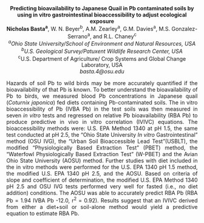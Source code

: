 <center><strong>Predicting bioavailability to Japanese Quail in Pb contaminated soils
by using in vitro gastrointestinal bioaccessibility to adjust ecological
exposure</strong>

<center><strong>Nicholas Basta<sup>a</sup></strong>, W. N. Beyer<sup>b</sup>, A.M. Zearley<sup>a</sup>, G.M. Davies<sup>a</sup>,
M.S. Gonzalez-Serrano<sup>a</sup>, and R.L. Chaney<sup>c</sup>

<center><i><sup>a</sup>Ohio State University/School of Environment and Natural Resources,
USA</i>

<center><i><sup>b</sup></i><i>U.S. Geological Survey/Patuxent Wildlife Research Center, USA</i>

<center><sup>c</sup>U.S. Department of Agriculture/ Crop Systems and Global Change Laboratory, USA</i>

<center><i>basta.4@osu.edu</i>

<p style="text-align:justify">Hazards of soil Pb to wild birds may be more accurately quantified if
the bioavailability of that Pb is known. To better understand the
bioavailability of Pb to birds, we measured blood Pb concentrations in
Japanese quail (<i>Coturnix japonica</i>) fed diets containing
Pb-contaminated soils. The in vitro bioaccessibility of Pb (IVBA Pb) in
the test soils was then measured in seven <i>in vitro</i> tests and regressed
on relative Pb bioavailability (RBA Pb) to produce predictive in vivo in
vitro correlation (IVIVC) equations. The bioaccessibility methods were:
U.S. EPA Method 1340 at pH 1.5, the same test conducted at pH 2.5, the
“Ohio State University <i>In vitro</i> Gastrointestinal” method (OSU IVG),
the “Urban Soil Bioaccessible Lead Test”(USBLT), the modified
“Physiologically Based Extraction Test” (PBET) method, the “Waterfowl
Physiologically Based Extraction Test” (W-PBET) and the Avian Ohio State
University (AOSU) method. Further studies with diet included in the in
vitro methods were performed for the U.S. EPA 1340 pH 1.5 method, the
modified U.S. EPA 1340 pH 2.5, and the AOSU. Based on criteria of slope
and coefficient of determination, the modified U.S. EPA Method 1340 pH
2.5 and OSU IVG tests performed very well for fasted (i.e., no diet
addition) conditions. The AOSU was able to accurately predict RBA Pb
(RBA Pb = 1.94 IVBA Pb -12.0, r<sup>2</sup> = 0.92). Results suggest that an
IVIVC derived from either a diet+soil or soil-alone method would yield a
predictive equation to estimate RBA Pb.
